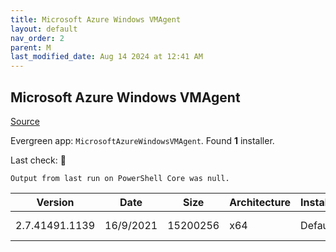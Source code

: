 ```yaml
---
title: Microsoft Azure Windows VMAgent
layout: default
nav_order: 2
parent: M
last_modified_date: Aug 14 2024 at 12:41 AM
---
```


## Microsoft Azure Windows VMAgent

[Source](https://learn.microsoft.com/en-us/azure/virtual-machines/extensions/agent-windows)

Evergreen app: `MicrosoftAzureWindowsVMAgent`. Found **1** installer.

Last check: 🔴
```
Output from last run on PowerShell Core was null.
```

| Version        | Date      | Size     | Architecture | InstallerType | Type | URI                                                                                                                                                                                                                                                                                    |
| -------------- | --------- | -------- | ------------ | ------------- | ---- | -------------------------------------------------------------------------------------------------------------------------------------------------------------------------------------------------------------------------------------------------------------------------------------- |
| 2.7.41491.1139 | 16/9/2021 | 15200256 | x64          | Default       | msi  | [https://github.com/Azure/WindowsVMAgent/releases/download/2.7.41491.1139AMD64/WindowsAzureVmAgent.amd64_2.7.41491.1139_2408131139.fre.msi](https://github.com/Azure/WindowsVMAgent/releases/download/2.7.41491.1139AMD64/WindowsAzureVmAgent.amd64_2.7.41491.1139_2408131139.fre.msi) |
